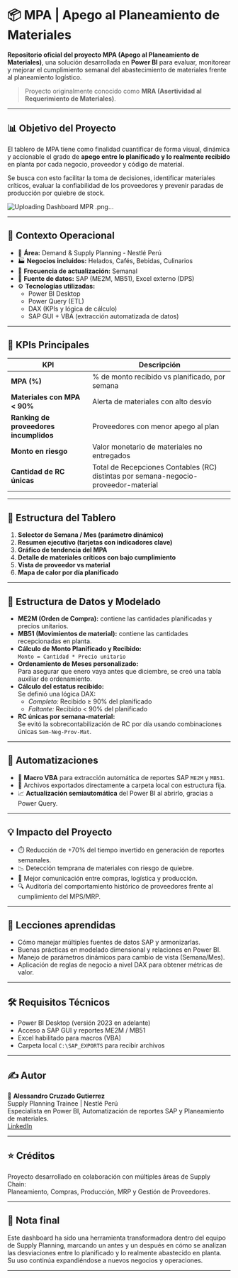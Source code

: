 # 📦 MPA | Apego al Planeamiento de Materiales

**Repositorio oficial del proyecto MPA (Apego al Planeamiento de Materiales)**, una solución desarrollada en **Power BI** para evaluar, monitorear y mejorar el cumplimiento semanal del abastecimiento de materiales frente al planeamiento logístico.

> Proyecto originalmente conocido como **MRA (Asertividad al Requerimiento de Materiales)**.

---

## 📊 Objetivo del Proyecto

El tablero de MPA tiene como finalidad cuantificar de forma visual, dinámica y accionable el grado de **apego entre lo planificado y lo realmente recibido** en planta por cada negocio, proveedor y código de material. 

Se busca con esto facilitar la toma de decisiones, identificar materiales críticos, evaluar la confiabilidad de los proveedores y prevenir paradas de producción por quiebre de stock.

![Uploading Dashboard MPR .png…]()

---

## 🧠 Contexto Operacional

- 🎯 **Área:** Demand & Supply Planning - Nestlé Perú  
- 🏭 **Negocios incluidos:** Helados, Cafés, Bebidas, Culinarios  
- 📆 **Frecuencia de actualización:** Semanal  
- 📍 **Fuente de datos:** SAP (ME2M, MB51), Excel externo (DPS)  
- ⚙️ **Tecnologías utilizadas:**  
  - Power BI Desktop  
  - Power Query (ETL)  
  - DAX (KPIs y lógica de cálculo)  
  - SAP GUI + VBA (extracción automatizada de datos)

---

## 🚀 KPIs Principales

| KPI | Descripción |
|-----|-------------|
| **MPA (%)** | % de monto recibido vs planificado, por semana |
| **Materiales con MPA < 90%** | Alerta de materiales con alto desvío |
| **Ranking de proveedores incumplidos** | Proveedores con menor apego al plan |
| **Monto en riesgo** | Valor monetario de materiales no entregados |
| **Cantidad de RC únicas** | Total de Recepciones Contables (RC) distintas por semana-negocio-proveedor-material |

---

## 🧩 Estructura del Tablero

1. **Selector de Semana / Mes (parámetro dinámico)**  
2. **Resumen ejecutivo (tarjetas con indicadores clave)**  
3. **Gráfico de tendencia del MPA**  
4. **Detalle de materiales críticos con bajo cumplimiento**  
5. **Vista de proveedor vs material**  
6. **Mapa de calor por día planificado**

---

## 📂 Estructura de Datos y Modelado

- **ME2M (Orden de Compra):** contiene las cantidades planificadas y precios unitarios.
- **MB51 (Movimientos de material):** contiene las cantidades recepcionadas en planta.
- **Cálculo de Monto Planificado y Recibido:**  
  `Monto = Cantidad * Precio unitario`
- **Ordenamiento de Meses personalizado:**  
  Para asegurar que enero vaya antes que diciembre, se creó una tabla auxiliar de ordenamiento.
- **Cálculo del estatus recibido:**  
  Se definió una lógica DAX:  
  - *Completo:* Recibido ≥ 90% del planificado  
  - *Faltante:* Recibido < 90% del planificado
- **RC únicas por semana-material:**  
  Se evitó la sobrecontabilización de RC por día usando combinaciones únicas `Sem-Neg-Prov-Mat`.

---

## 🤖 Automatizaciones

- 🔄 **Macro VBA** para extracción automática de reportes SAP `ME2M` y `MB51`.
- 📁 Archivos exportados directamente a carpeta local con estructura fija.
- 📈 **Actualización semiautomática** del Power BI al abrirlo, gracias a Power Query.

---

## 💡 Impacto del Proyecto

- ⏱️ Reducción de +70% del tiempo invertido en generación de reportes semanales.
- 📉 Detección temprana de materiales con riesgo de quiebre.
- 📢 Mejor comunicación entre compras, logística y producción.
- 🔍 Auditoría del comportamiento histórico de proveedores frente al cumplimiento del MPS/MRP.

---

## 🧠 Lecciones aprendidas

- Cómo manejar múltiples fuentes de datos SAP y armonizarlas.
- Buenas prácticas en modelado dimensional y relaciones en Power BI.
- Manejo de parámetros dinámicos para cambio de vista (Semana/Mes).
- Aplicación de reglas de negocio a nivel DAX para obtener métricas de valor.

---

## 🛠️ Requisitos Técnicos

- Power BI Desktop (versión 2023 en adelante)
- Acceso a SAP GUI y reportes ME2M / MB51
- Excel habilitado para macros (VBA)
- Carpeta local `C:\SAP_EXPORTS` para recibir archivos

---

## ✍️ Autor

📌 **Alessandro Cruzado Gutierrez**  
Supply Planning Trainee | Nestlé Perú  
Especialista en Power BI, Automatización de reportes SAP y Planeamiento de materiales.  
[LinkedIn](https://www.linkedin.com/in/alessandro-cruzado/)  

---

## ⭐ Créditos

Proyecto desarrollado en colaboración con múltiples áreas de Supply Chain:  
Planeamiento, Compras, Producción, MRP y Gestión de Proveedores.

---

## 📌 Nota final

Este dashboard ha sido una herramienta transformadora dentro del equipo de Supply Planning, marcando un antes y un después en cómo se analizan las desviaciones entre lo planificado y lo realmente abastecido en planta. Su uso continúa expandiéndose a nuevos negocios y operaciones.

---

